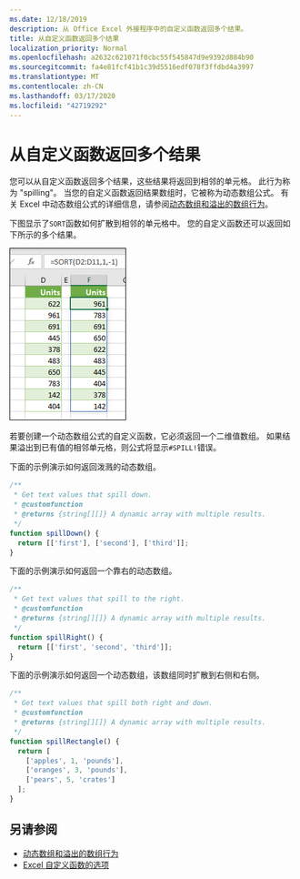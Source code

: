 ```yaml
---
ms.date: 12/18/2019
description: 从 Office Excel 外接程序中的自定义函数返回多个结果。
title: 从自定义函数返回多个结果
localization_priority: Normal
ms.openlocfilehash: a2632c621071f0cbc55f545847d9e9392d884b90
ms.sourcegitcommit: fa4e81fcf41b1c39d5516edf078f3ffdbd4a3997
ms.translationtype: MT
ms.contentlocale: zh-CN
ms.lasthandoff: 03/17/2020
ms.locfileid: "42719292"
---
```

# <a name="return-multiple-results-from-your-custom-function"></a>从自定义函数返回多个结果

您可以从自定义函数返回多个结果，这些结果将返回到相邻的单元格。 此行为称为 "spilling"。 当您的自定义函数返回结果数组时，它被称为动态数组公式。 有关 Excel 中动态数组公式的详细信息，请参阅[动态数组和溢出的数组行为](https://support.office.com/article/dynamic-arrays-and-spilled-array-behavior-205c6b06-03ba-4151-89a1-87a7eb36e531)。

下图显示了`SORT`函数如何扩散到相邻的单元格中。 您的自定义函数还可以返回如下所示的多个结果。

![将多个结果显示为多个单元格的 "排序" 函数的屏幕截图。](../images/dynamic-array-spill.png)

若要创建一个动态数组公式的自定义函数，它必须返回一个二维值数组。 如果结果溢出到已有值的相邻单元格，则公式将显示`#SPILL!`错误。

下面的示例演示如何返回泼溅的动态数组。

```javascript
/**
 * Get text values that spill down.
 * @customfunction
 * @returns {string[][]} A dynamic array with multiple results.
 */
function spillDown() {
  return [['first'], ['second'], ['third']];
}
```

下面的示例演示如何返回一个靠右的动态数组。 

```javascript
/**
 * Get text values that spill to the right.
 * @customfunction
 * @returns {string[][]} A dynamic array with multiple results.
 */
function spillRight() {
  return [['first', 'second', 'third']];
}
```

下面的示例演示如何返回一个动态数组，该数组同时扩散到右侧和右侧。

```javascript
/**
 * Get text values that spill both right and down.
 * @customfunction
 * @returns {string[][]} A dynamic array with multiple results.
 */
function spillRectangle() {
  return [
    ['apples', 1, 'pounds'],
    ['oranges', 3, 'pounds'],
    ['pears', 5, 'crates']
  ];
}
```

## <a name="see-also"></a>另请参阅

- [动态数组和溢出的数组行为](https://support.office.com/article/dynamic-arrays-and-spilled-array-behavior-205c6b06-03ba-4151-89a1-87a7eb36e531)
- [Excel 自定义函数的选项](custom-functions-parameter-options.md)